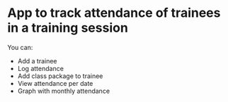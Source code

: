 # App to track attendance of trainees in a training session

You can:

- Add a trainee
- Log attendance
- Add class package to trainee
- View attendance per date
- Graph with monthly attendance
